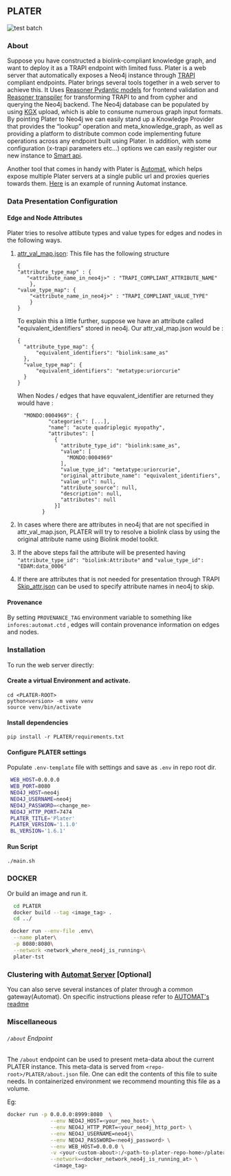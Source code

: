 ## PLATER

![test batch](https://travis-ci.com/TranslatorSRI/Plater.svg?branch=master)

### About 

Suppose you have constructed a biolink-compliant knowledge graph, and want to deploy it as a TRAPI endpoint with limited fuss.  Plater is a web server that automatically exposes a Neo4j instance through [TRAPI](https://github.com/NCATSTranslator/ReasonerAPI) compliant endpoints. Plater brings several tools together in a web server to achieve this. It Uses [Reasoner Pydantic models](https://github.com/TranslatorSRI/reasoner-pydantic) for frontend validation and [Reasoner transpiler](https://github.com/ranking-agent/reasoner-transpiler) for transforming TRAPI to and from cypher and querying the Neo4j backend. The Neo4j database can be populated by using [KGX](https://github.com/biolink/kgx) upload, which is able to consume numerous graph input formats. By pointing Plater to Neo4j we can easily stand up a Knowledge Provider that provides the “lookup” operation and meta_knowledge_graph, as well as providing a platform to distribute common code implementing future operations across any endpoint built using Plater. In addition, with some configuration (x-trapi parameters etc...) options we can easily register our new instance to [Smart api](https://smart-api.info/). 

Another tool that comes in handy with Plater is [Automat](https://github.com/RENCI-AUTOMAT/Automat-server), which helps expose multiple Plater servers at a single public url and proxies queries towards them. [Here](https://automat.renci.org) is an example of running Automat instance.



### Data Presentation Configuration
#### Edge and Node Attributes
Plater tries to resolve attibute types and value types for edges and nodes in the following ways. 

1. [attr_val_map.json](https://github.com/TranslatorSRI/Plater/blob/master/attr_val_map.json): This file has the following structure 
    ```
    {
    "attribute_type_map" : {
       "<attribute_name_in_neo4j>" : "TRAPI_COMPLIANT_ATTRIBUTE_NAME"
        },
    "value_type_map": {
        "<attribute_name_in_neo4j>" : "TRAPI_COMPLIANT_VALUE_TYPE"
        }
    }

    ```
    To explain this a little further, suppose we have an attribute called "equivalent_identifiers" stored in neo4j. Our attr_val_map.json would be : 

    ```
    {
      "attribute_type_map": {     
          "equivalent_identifiers": "biolink:same_as"
      },
      "value_type_map": {
          "equivalent_identifiers": "metatype:uriorcurie"     
      }
    }

    ```
    When Nodes / edges that have equvalent_identifier are returned they would have : 
    ```
      "MONDO:0004969": {
              "categories": [...],
              "name": "acute quadriplegic myopathy",
              "attributes": [
                {
                  "attribute_type_id": "biolink:same_as",
                  "value": [
                    "MONDO:0004969"
                  ],
                  "value_type_id": "metatype:uriorcurie",
                  "original_attribute_name": "equivalent_identifiers",
                  "value_url": null,
                  "attribute_source": null,
                  "description": null,
                  "attributes": null
                }]
            }
    ```
  
 2. In cases where there are attributes in neo4j that are not specified in attr_val_map.json, PLATER will try to resolve a biolink class by using the original attribute name using Biolink model toolkit. 
 3. If the above steps fail the attribute will be presented having `"attribute_type_id": "biolink:Attribute"` and `"value_type_id": "EDAM:data_0006"`
 4. If there are attributes that is not needed for presentation through TRAPI [Skip_attr.json](https://github.com/TranslatorSRI/Plater/blob/master/skip_attr.json) can be used to specify attribute names in neo4j to skip. 
 
#### Provenance 

By setting `PROVENANCE_TAG` environment variable to something like `infores:automat.ctd` , edges will contain provenance information on edges and nodes.


### Installation

To run the web server directly:

#### Create a virtual Environment and activate.

    cd <PLATER-ROOT>
    python<version> -m venv venv
    source venv/bin/activate
    
#### Install dependencies
    
    pip install -r PLATER/requirements.txt
    
 
#### Configure PLATER settings
   
   Populate `.env-template` file with settings and save as `.env` in repo root dir.
   
   ```bash   
    WEB_HOST=0.0.0.0
    WEB_PORT=8080
    NEO4J_HOST=neo4j
    NEO4J_USERNAME=neo4j
    NEO4J_PASSWORD=<change_me>    
    NEO4J_HTTP_PORT=7474
    PLATER_TITLE='Plater'
    PLATER_VERSION='1.1.0'
    BL_VERSION='1.6.1'

   ```
   
  
#### Run Script
  
    ./main.sh
 
    
 ### DOCKER 
   Or build an image and run it. 
  
  ```bash
    cd PLATER
    docker build --tag <image_tag> .
    cd ../
  ```
  
  ```bash
   docker run --env-file .env\
    --name plater\
    -p 8080:8080\
    --network <network_where_neo4j_is_running>\
    plater-tst

  ```
 
 ### Clustering with [Automat Server](https://github.com/RENCI-AUTOMAT/Automat-server/) \[Optional\]
 You can also serve several instances of plater through a common gateway(Automat). On specific instructions 
 please refer to [AUTOMAT's readme](https://github.com/RENCI-AUTOMAT/Automat-server/blob/master/README.md)
  
 

 ### Miscellaneous
 ###### `/about` Endpoint 
 The `/about` endpoint can be used to present meta-data about the current PLATER instance. 
 This meta-data is served from `<repo-root>/PLATER/about.json` file. One can edit the contents of
 this file to suite needs. In containerized environment we recommend mounting this file as a volume.
 
 Eg:
 ```bash
docker run -p 0.0.0.0:8999:8080  \
               --env NEO4J_HOST=<your_neo_host> \
               --env NEO4J_HTTP_PORT=<your_neo4j_http_port> \
               --env NEO4J_USERNAME=neo4j\
               --env NEO4J_PASSWORD=<neo4j_password> \
               --env WEB_HOST=0.0.0.0 \
               -v <your-custom-about>:/<path-to-plater-repo-home>/plater/about.json \
               --network=<docker_network_neo4j_is_running_at> \    
                <image_tag>
    
``` 
 
   
    
    
